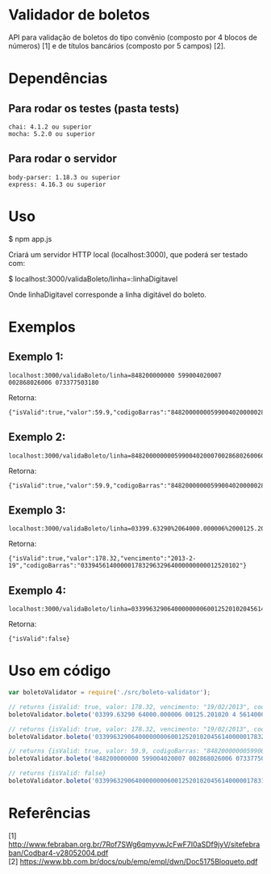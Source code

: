 # Validador de boletos

API para validação de boletos do tipo convênio (composto por 4 blocos de números) [1] e de títulos bancários (composto por 5 campos) [2].

# Dependências

## Para rodar os testes (pasta tests)
```
chai: 4.1.2 ou superior
mocha: 5.2.0 ou superior
```

## Para rodar o servidor
```
body-parser: 1.18.3 ou superior
express: 4.16.3 ou superior
```
# Uso

$ npm app.js

Criará um servidor HTTP local (localhost:3000), que poderá ser testado com:

$ localhost:3000/validaBoleto/linha=:linhaDigitavel

Onde linhaDigitavel corresponde a linha digitável do boleto.

# Exemplos

## Exemplo 1:
```
localhost:3000/validaBoleto/linha=848200000000 599004020007 002868026006 073377503180
```
Retorna:
```
{"isValid":true,"valor":59.9,"codigoBarras":"84820000000599004020000028680260007337750318"}
```

## Exemplo 2:
```
localhost:3000/validaBoleto/linha=848200000000599004020007002868026006073377503180
```
Retorna:
```
{"isValid":true,"valor":59.9,"codigoBarras":"84820000000599004020000028680260007337750318"}
```

## Exemplo 3:
```
localhost:3000/validaBoleto/linha=03399.63290%2064000.000006%2000125.201020%204%2056140000017832
```
Retorna:
```
{"isValid":true,"valor":178.32,"vencimento":"2013-2-19","codigoBarras":"03394561400000178329632964000000000012520102"}
```

## Exemplo 4:
```
localhost:3000/validaBoleto/linha=03399632906400000000600125201020456140000017831
```
Retorna:
```
{"isValid":false}
```

# Uso em código
```js
var boletoValidator = require('./src/boleto-validator');

// returns {isValid: true, valor: 178.32, vencimento: "19/02/2013", codigoBarras: "03394561400000178329632964000000000012520102"}
boletoValidator.boleto('03399.63290 64000.000006 00125.201020 4 56140000017832')

// returns {isValid: true, valor: 178.32, vencimento: "19/02/2013", codigoBarras: "03394561400000178329632964000000000012520102"}
boletoValidator.boleto('03399632906400000000600125201020456140000017832')

// returns {isValid: true, valor: 59.9, codigoBarras: "84820000000599004020000028680260007337750318"}
boletoValidator.boleto('848200000000 599004020007 002868026006 073377503180')

// returns {isValid: false}
boletoValidator.boleto('03399632906400000000600125201020456140000017831')
```

# Referências
[1] http://www.febraban.org.br/7Rof7SWg6qmyvwJcFwF7I0aSDf9jyV/sitefebraban/Codbar4-v28052004.pdf<br/>
[2] https://www.bb.com.br/docs/pub/emp/empl/dwn/Doc5175Bloqueto.pdf
